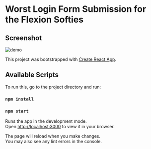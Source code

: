 # Worst Login Form Submission for the Flexion Softies

## Screenshot

![demo](./demo.png)

This project was bootstrapped with [Create React App](https://github.com/facebook/create-react-app).

## Available Scripts

To run this, go to the project directory and run:

### `npm install`
### `npm start`

Runs the app in the development mode.\
Open [http://localhost:3000](http://localhost:3000) to view it in your browser.

The page will reload when you make changes.\
You may also see any lint errors in the console.
